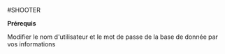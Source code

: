 #SHOOTER

**Prérequis**

Modifier le nom d'utilisateur et le mot de passe de la base de donnée par vos informations
